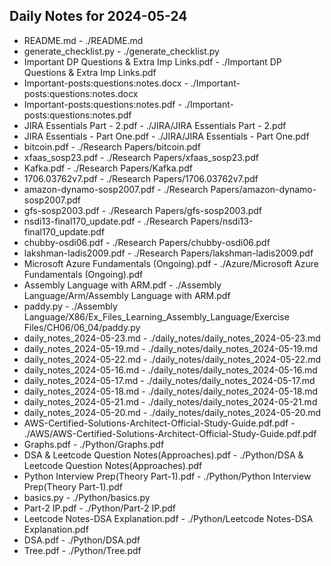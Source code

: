 ## Daily Notes for 2024-05-24

- README.md - ./README.md
- generate_checklist.py - ./generate_checklist.py
- Important DP Questions & Extra Imp Links.pdf - ./Important DP Questions & Extra Imp Links.pdf
- Important-posts:questions:notes.docx - ./Important-posts:questions:notes.docx
- Important-posts:questions:notes.pdf - ./Important-posts:questions:notes.pdf
- JIRA Essentials Part - 2.pdf - ./JIRA/JIRA Essentials Part - 2.pdf
- JIRA Essentials - Part One.pdf - ./JIRA/JIRA Essentials - Part One.pdf
- bitcoin.pdf - ./Research Papers/bitcoin.pdf
- xfaas_sosp23.pdf - ./Research Papers/xfaas_sosp23.pdf
- Kafka.pdf - ./Research Papers/Kafka.pdf
- 1706.03762v7.pdf - ./Research Papers/1706.03762v7.pdf
- amazon-dynamo-sosp2007.pdf - ./Research Papers/amazon-dynamo-sosp2007.pdf
- gfs-sosp2003.pdf - ./Research Papers/gfs-sosp2003.pdf
- nsdi13-final170_update.pdf - ./Research Papers/nsdi13-final170_update.pdf
- chubby-osdi06.pdf - ./Research Papers/chubby-osdi06.pdf
- lakshman-ladis2009.pdf - ./Research Papers/lakshman-ladis2009.pdf
- Microsoft Azure Fundamentals (Ongoing).pdf - ./Azure/Microsoft Azure Fundamentals (Ongoing).pdf
- Assembly Language with ARM.pdf - ./Assembly Language/Arm/Assembly Language with ARM.pdf
- paddy.py - ./Assembly Language/X86/Ex_Files_Learning_Assembly_Language/Exercise Files/CH06/06_04/paddy.py
- daily_notes_2024-05-23.md - ./daily_notes/daily_notes_2024-05-23.md
- daily_notes_2024-05-19.md - ./daily_notes/daily_notes_2024-05-19.md
- daily_notes_2024-05-22.md - ./daily_notes/daily_notes_2024-05-22.md
- daily_notes_2024-05-16.md - ./daily_notes/daily_notes_2024-05-16.md
- daily_notes_2024-05-17.md - ./daily_notes/daily_notes_2024-05-17.md
- daily_notes_2024-05-18.md - ./daily_notes/daily_notes_2024-05-18.md
- daily_notes_2024-05-21.md - ./daily_notes/daily_notes_2024-05-21.md
- daily_notes_2024-05-20.md - ./daily_notes/daily_notes_2024-05-20.md
- AWS-Certified-Solutions-Architect-Official-Study-Guide.pdf.pdf - ./AWS/AWS-Certified-Solutions-Architect-Official-Study-Guide.pdf.pdf
- Graphs.pdf - ./Python/Graphs.pdf
- DSA & Leetcode Question Notes(Approaches).pdf - ./Python/DSA & Leetcode Question Notes(Approaches).pdf
- Python Interview Prep(Theory Part-1).pdf - ./Python/Python Interview Prep(Theory Part-1).pdf
- basics.py - ./Python/basics.py
- Part-2 IP.pdf - ./Python/Part-2 IP.pdf
- Leetcode Notes-DSA Explanation.pdf - ./Python/Leetcode Notes-DSA Explanation.pdf
- DSA.pdf - ./Python/DSA.pdf
- Tree.pdf - ./Python/Tree.pdf
